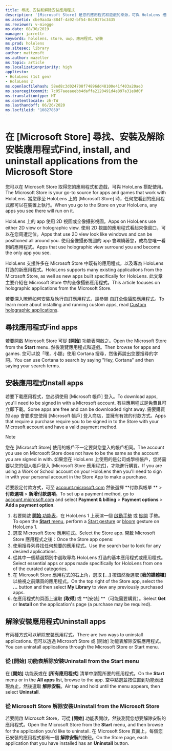 ```yaml
---
title: 尋找、安裝和解除安裝應用程式
description: '[Microsoft Store] 是您的應用程式和遊戲的來源，可與 HoloLens 搭配使用。  深入瞭解如何尋找、安裝和解除安裝全像攝影應用程式。'
ms.assetid: cbe9aa3a-884f-4a92-bf54-8d4917bc3435
ms.reviewer: v-miegge
ms.date: 08/30/2019
manager: jarrettr
keywords: hololens、store、uwp、應用程式、安裝
ms.prod: hololens
ms.sitesec: library
author: mattzmsft
ms.author: mazeller
ms.topic: article
ms.localizationpriority: high
appliesto:
- HoloLens (1st gen)
- HoloLens 2
ms.openlocfilehash: 58ed8c3d024708f74896dd48100e41f403a20ae3
ms.sourcegitcommit: 7c057aeeaeebb4daffa2120491d4e897a31e8d0f
ms.translationtype: HT
ms.contentlocale: zh-TW
ms.lasthandoff: 06/26/2020
ms.locfileid: "10827859"
---
```

# <span data-ttu-id="e29fc-105">在 [Microsoft Store] 尋找、安裝及解除安裝應用程式</span><span class="sxs-lookup"><span data-stu-id="e29fc-105">Find, install, and uninstall applications from the Microsoft Store</span></span>

<span data-ttu-id="e29fc-106">您可以在 Microsoft Store 取得您的應用程式和遊戲，可與 HoloLens 搭配使用。</span><span class="sxs-lookup"><span data-stu-id="e29fc-106">The Microsoft Store is your go-to source for apps and games that work with HoloLens.</span></span> <span data-ttu-id="e29fc-107">當您移至 HoloLens 上的 [Microsoft Store] 時，任何您看到的應用程式都可以在裝置上執行。</span><span class="sxs-lookup"><span data-stu-id="e29fc-107">When you go to the Store on your HoloLens, any apps you see there will run on it.</span></span>

<span data-ttu-id="e29fc-108">HoloLens 上的 app 使用 2D 視圖或全像攝影視圖。</span><span class="sxs-lookup"><span data-stu-id="e29fc-108">Apps on HoloLens use either 2D view or holographic view.</span></span> <span data-ttu-id="e29fc-109">使用 2D 視圖的應用程式看起來像窗口，可以在您周遭定位。</span><span class="sxs-lookup"><span data-stu-id="e29fc-109">Apps that use 2D view look like windows and can be positioned all around you.</span></span> <span data-ttu-id="e29fc-110">使用全像攝影視圖的 app 會環繞著您，成為您唯一看到的應用程式。</span><span class="sxs-lookup"><span data-stu-id="e29fc-110">Apps that use holographic view surround you and become the only app you see.</span></span>

<span data-ttu-id="e29fc-111">HoloLens 支援許多在 Microsoft Store 中既有的應用程式，以及專為 HoloLens 打造的新應用程式。</span><span class="sxs-lookup"><span data-stu-id="e29fc-111">HoloLens supports many existing applications from the Microsoft Store, as well as new apps built specifically for HoloLens.</span></span>  <span data-ttu-id="e29fc-112">此文章主要介紹在 Microsoft Store 中的全像攝影應用程式。</span><span class="sxs-lookup"><span data-stu-id="e29fc-112">This article focuses on holographic applications from the Microsoft Store.</span></span>

<span data-ttu-id="e29fc-113">若要深入瞭解如何安裝及執行自訂應用程式，請參閱 [自訂全像攝影應用程式](holographic-custom-apps.md)。</span><span class="sxs-lookup"><span data-stu-id="e29fc-113">To learn more about installing and running custom apps, read [Custom holographic applications](holographic-custom-apps.md).</span></span>

## <span data-ttu-id="e29fc-114">尋找應用程式</span><span class="sxs-lookup"><span data-stu-id="e29fc-114">Find apps</span></span>

<span data-ttu-id="e29fc-115">若要開啟 Microsoft Store 可從 **[開始]** 功能表開啟之。</span><span class="sxs-lookup"><span data-stu-id="e29fc-115">Open the Microsoft Store from the **Start** menu.</span></span> <span data-ttu-id="e29fc-116">然後瀏覽應用程式和遊戲。</span><span class="sxs-lookup"><span data-stu-id="e29fc-116">Then browse for apps and games.</span></span> <span data-ttu-id="e29fc-117">您可以說「嘿，小娜」使用 Cortana 搜尋，然後再說出您要搜尋的字詞。</span><span class="sxs-lookup"><span data-stu-id="e29fc-117">You can use Cortana to search by saying "Hey, Cortana" and then saying your search terms.</span></span>

## <span data-ttu-id="e29fc-118">安裝應用程式</span><span class="sxs-lookup"><span data-stu-id="e29fc-118">Install apps</span></span>

<span data-ttu-id="e29fc-119">若要下載應用程式，您必須使用 [Microsoft 帳戶] 登入。</span><span class="sxs-lookup"><span data-stu-id="e29fc-119">To download apps, you'll need to be signed in with a Microsoft account.</span></span> <span data-ttu-id="e29fc-120">有些應用程式是免費且可立即下載。</span><span class="sxs-lookup"><span data-stu-id="e29fc-120">Some apps are free and can be downloaded right away.</span></span> <span data-ttu-id="e29fc-121">需要購買的 app 會要求您使用 [Microsoft 帳戶] 登入商店，並擁有有效的付款方式。</span><span class="sxs-lookup"><span data-stu-id="e29fc-121">Apps that require a purchase require you to be signed in to the Store with your Microsoft account and have a valid payment method.</span></span>
> [!NOTE]
> <span data-ttu-id="e29fc-122">您在 [Microsoft Store] 使用的帳戶不一定要與您登入的帳戶相同。</span><span class="sxs-lookup"><span data-stu-id="e29fc-122">The account you use on Microsoft Store does not have to be the same as the account you are signed in with.</span></span> <span data-ttu-id="e29fc-123">如果您在 HoloLens 上使用的是公司或學校帳戶，您將需要以您的個人帳戶登入 [Microsoft Store 應用程式]，才能進行購買。</span><span class="sxs-lookup"><span data-stu-id="e29fc-123">If you are using a Work or School account on your HoloLens then you'll need to sign in with your personal account in the Store App to make a purchase.</span></span>

<span data-ttu-id="e29fc-124">若要設定付款方式，可至 [account.microsoft.com](https://account.microsoft.com/) 然後選擇 \*\*付款與帳單 \*\* > **付款選項** > **新增付款選項**。</span><span class="sxs-lookup"><span data-stu-id="e29fc-124">To set up a payment method, go to [account.microsoft.com](https://account.microsoft.com/) and select **Payment & billing** > **Payment options** > **Add a payment option**.</span></span>

1. <span data-ttu-id="e29fc-125">若要開啟 [**開始** 功能表](holographic-home.md)，在 HoloLens 1 上表演一個 [啟動手勢](https://docs.microsoft.com/hololens/hololens2-basic-usage#start-gesture) 或 [綻開](hololens1-basic-usage.md) 手勢。</span><span class="sxs-lookup"><span data-stu-id="e29fc-125">To open the [**Start** menu](holographic-home.md), perform a [Start gesture](https://docs.microsoft.com/hololens/hololens2-basic-usage#start-gesture) or [bloom](hololens1-basic-usage.md) gesture on HoloLens 1.</span></span>
1. <span data-ttu-id="e29fc-126">選取 Microsoft Store 應用程式。</span><span class="sxs-lookup"><span data-stu-id="e29fc-126">Select the Store app.</span></span> <span data-ttu-id="e29fc-127">開啟 Microsoft Store 應用程式之後：</span><span class="sxs-lookup"><span data-stu-id="e29fc-127">Once the Store app opens:</span></span>
  1. <span data-ttu-id="e29fc-128">使用搜尋列尋找任何想要的應用程式。</span><span class="sxs-lookup"><span data-stu-id="e29fc-128">Use the search bar to look for any desired applications.</span></span> 
  1. <span data-ttu-id="e29fc-129">從其中一個精選類別中選取專為 HoloLens 打造的基本應用程式或應用程式。</span><span class="sxs-lookup"><span data-stu-id="e29fc-129">Select essential apps or apps made specifically for HoloLens from one of the curated categories.</span></span>
  1. <span data-ttu-id="e29fc-130">在 Microsoft Store 應用程式的右上角，選取 **[...]** 按鈕然後選取 **[我的媒體櫃]** 以檢視之前購買的應用程式。</span><span class="sxs-lookup"><span data-stu-id="e29fc-130">On the top right of the Store app, select the **...** button and then select **My Library** to view any previously purchased apps.</span></span>
1. <span data-ttu-id="e29fc-131">在應用程式的頁面上選取 **[取得]** 或 \*\*[安裝] \*\*（可能需要購買）。</span><span class="sxs-lookup"><span data-stu-id="e29fc-131">Select **Get** or **Install** on the application's page (a purchase may be required).</span></span>

## <span data-ttu-id="e29fc-132">解除安裝應用程式</span><span class="sxs-lookup"><span data-stu-id="e29fc-132">Uninstall apps</span></span>

<span data-ttu-id="e29fc-133">有兩種方式可以解除安裝應用程式。</span><span class="sxs-lookup"><span data-stu-id="e29fc-133">There are two ways to uninstall applications.</span></span>  <span data-ttu-id="e29fc-134">您可以透過 Microsoft Store 或 [開始] 功能表解除安裝應用程式。</span><span class="sxs-lookup"><span data-stu-id="e29fc-134">You can uninstall applications through the Microsoft Store or Start menu.</span></span>

### <span data-ttu-id="e29fc-135">從 [開始] 功能表解除安裝</span><span class="sxs-lookup"><span data-stu-id="e29fc-135">Uninstall from the Start menu</span></span>

<span data-ttu-id="e29fc-136">在 **[開始]** 功能表或在 **[所有應用程式]** 清單中瀏覽所要的應用程式。</span><span class="sxs-lookup"><span data-stu-id="e29fc-136">On the **Start** menu or in the **All apps** list, browse to the app.</span></span> <span data-ttu-id="e29fc-137">空中點選並按住直到功能表出現為止，然後選取 **解除安裝**。</span><span class="sxs-lookup"><span data-stu-id="e29fc-137">Air tap and hold until the menu appears, then select **Uninstall**.</span></span>

### <span data-ttu-id="e29fc-138">從 Microsoft Store 解除安裝</span><span class="sxs-lookup"><span data-stu-id="e29fc-138">Uninstall from the Microsoft Store</span></span>

<span data-ttu-id="e29fc-139">若要開啟 Microsoft Store，可從 **[開始]** 功能表開啟，然後瀏覽您想要解除安裝的應用程式。</span><span class="sxs-lookup"><span data-stu-id="e29fc-139">Open the Microsoft Store from the **Start** menu, and then browse for the application you'd like to uninstall.</span></span>  <span data-ttu-id="e29fc-140">在 Microsoft Store 頁面上，每個您已安裝的應用程式都有一個 **解除安裝**的按鈕。</span><span class="sxs-lookup"><span data-stu-id="e29fc-140">On the Store page, each application that you have installed has an **Uninstall** button.</span></span>
